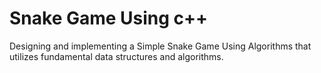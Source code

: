 # Snake Game Using c++
 Designing and implementing a Simple Snake Game Using Algorithms that utilizes  fundamental data structures and algorithms.
